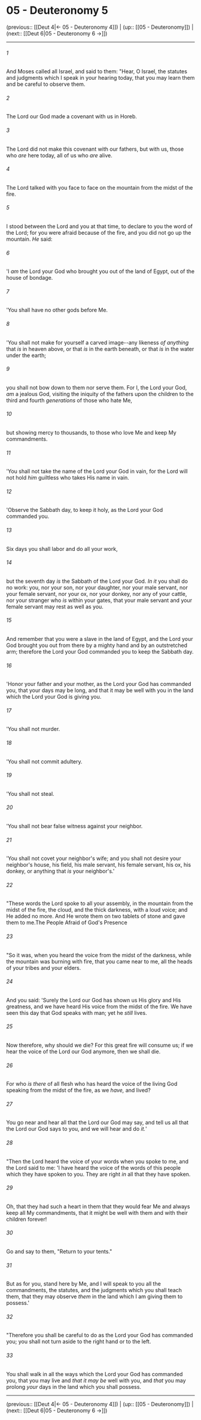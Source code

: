 # 05 - Deuteronomy 5

(previous:: [[Deut 4|← 05 - Deuteronomy 4]]) | (up:: [[05 - Deuteronomy]]) | (next:: [[Deut 6|05 - Deuteronomy 6 →]])

***


###### 1 
And Moses called all Israel, and said to them: "Hear, O Israel, the statutes and judgments which I speak in your hearing today, that you may learn them and be careful to observe them. 

###### 2 
The Lord our God made a covenant with us in Horeb. 

###### 3 
The Lord did not make this covenant with our fathers, but with us, those who _are_ here today, all of us who _are_ alive. 

###### 4 
The Lord talked with you face to face on the mountain from the midst of the fire. 

###### 5 
I stood between the Lord and you at that time, to declare to you the word of the Lord; for you were afraid because of the fire, and you did not go up the mountain. _He_ said: 

###### 6 
'I _am_ the Lord your God who brought you out of the land of Egypt, out of the house of bondage. 

###### 7 
'You shall have no other gods before Me. 

###### 8 
'You shall not make for yourself a carved image--any likeness _of anything_ that _is_ in heaven above, or that _is_ in the earth beneath, or that _is_ in the water under the earth; 

###### 9 
you shall not bow down to them nor serve them. For I, the Lord your God, _am_ a jealous God, visiting the iniquity of the fathers upon the children to the third and fourth _generations_ of those who hate Me, 

###### 10 
but showing mercy to thousands, to those who love Me and keep My commandments. 

###### 11 
'You shall not take the name of the Lord your God in vain, for the Lord will not hold _him_ guiltless who takes His name in vain. 

###### 12 
'Observe the Sabbath day, to keep it holy, as the Lord your God commanded you. 

###### 13 
Six days you shall labor and do all your work, 

###### 14 
but the seventh day _is_ the Sabbath of the Lord your God. _In it_ you shall do no work: you, nor your son, nor your daughter, nor your male servant, nor your female servant, nor your ox, nor your donkey, nor any of your cattle, nor your stranger who _is_ within your gates, that your male servant and your female servant may rest as well as you. 

###### 15 
And remember that you were a slave in the land of Egypt, and the Lord your God brought you out from there by a mighty hand and by an outstretched arm; therefore the Lord your God commanded you to keep the Sabbath day. 

###### 16 
'Honor your father and your mother, as the Lord your God has commanded you, that your days may be long, and that it may be well with you in the land which the Lord your God is giving you. 

###### 17 
'You shall not murder. 

###### 18 
'You shall not commit adultery. 

###### 19 
'You shall not steal. 

###### 20 
'You shall not bear false witness against your neighbor. 

###### 21 
'You shall not covet your neighbor's wife; and you shall not desire your neighbor's house, his field, his male servant, his female servant, his ox, his donkey, or anything that _is_ your neighbor's.' 

###### 22 
"These words the Lord spoke to all your assembly, in the mountain from the midst of the fire, the cloud, and the thick darkness, with a loud voice; and He added no more. And He wrote them on two tablets of stone and gave them to me.The People Afraid of God's Presence 

###### 23 
"So it was, when you heard the voice from the midst of the darkness, while the mountain was burning with fire, that you came near to me, all the heads of your tribes and your elders. 

###### 24 
And you said: 'Surely the Lord our God has shown us His glory and His greatness, and we have heard His voice from the midst of the fire. We have seen this day that God speaks with man; yet he _still_ lives. 

###### 25 
Now therefore, why should we die? For this great fire will consume us; if we hear the voice of the Lord our God anymore, then we shall die. 

###### 26 
For who _is there_ of all flesh who has heard the voice of the living God speaking from the midst of the fire, as we _have,_ and lived? 

###### 27 
You go near and hear all that the Lord our God may say, and tell us all that the Lord our God says to you, and we will hear and do _it._' 

###### 28 
"Then the Lord heard the voice of your words when you spoke to me, and the Lord said to me: 'I have heard the voice of the words of this people which they have spoken to you. They are right _in_ all that they have spoken. 

###### 29 
Oh, that they had such a heart in them that they would fear Me and always keep all My commandments, that it might be well with them and with their children forever! 

###### 30 
Go and say to them, "Return to your tents." 

###### 31 
But as for you, stand here by Me, and I will speak to you all the commandments, the statutes, and the judgments which you shall teach them, that they may observe _them_ in the land which I am giving them to possess.' 

###### 32 
"Therefore you shall be careful to do as the Lord your God has commanded you; you shall not turn aside to the right hand or to the left. 

###### 33 
You shall walk in all the ways which the Lord your God has commanded you, that you may live and _that it may be_ well with you, and _that_ you may prolong _your_ days in the land which you shall possess.

***

(previous:: [[Deut 4|← 05 - Deuteronomy 4]]) | (up:: [[05 - Deuteronomy]]) | (next:: [[Deut 6|05 - Deuteronomy 6 →]])
